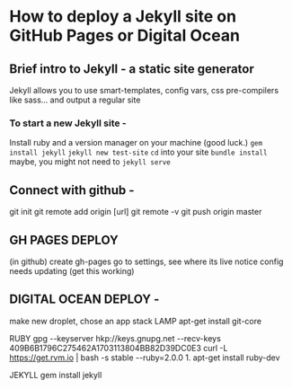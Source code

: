 # How to deploy a Jekyll site on GitHub Pages or Digital Ocean

## Brief intro to Jekyll - a static site generator
Jekyll allows you to use smart-templates, config vars, css pre-compilers like sass... and output a regular site

### To start a new Jekyll site -
Install ruby and a version manager on your machine (good luck.)
`gem install jekyll`
`jekyll new test-site`
`cd` into your site
`bundle install` maybe, you might not need to
`jekyll serve`

## Connect with github -
git init
git remote add origin [url]
git remote -v
git push origin master

## GH PAGES DEPLOY
(in github) create gh-pages
go to settings, see where its live
notice config needs updating
(get this working)

## DIGITAL OCEAN DEPLOY -
make new droplet, chose an app stack LAMP
apt-get install git-core

RUBY
gpg --keyserver hkp://keys.gnupg.net --recv-keys 409B6B1796C275462A1703113804BB82D39DC0E3
curl -L https://get.rvm.io | bash -s stable --ruby=2.0.0
	1.	apt-get install ruby-dev


JEKYLL
gem install jekyll
